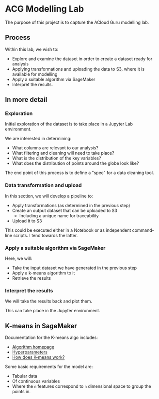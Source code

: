 # ACG Modelling Lab

The purpose of this project is to capture the ACloud Guru modelling lab.

## Process

Within this lab, we wish to:

* Explore and examine the dataset in order to create a dataset ready for analysis
* Applying transformations and uploading the data to S3, where it is available for modelling
* Apply a suitable algorithm via SageMaker
* Interpret the results.

## In more detail

### Exploration

Initial exploration of the dataset is to take place in a Jupyter Lab environment.

We are interested in determining:

* What columns are relevant to our analysis?
* What filtering and cleaning will need to take place?
* What is the distribution of the key variables?
* What does the distribution of points around the globe look like?

The end point of this process is to define a "spec" for a data cleaning tool.

### Data transformation and upload

In this section, we will develop a pipeline to:

* Apply transformations (as determined in the previous step)
* Create an output dataset that can be uploaded to S3
    * Including a unique name for traceability
* Upload it to S3

This could be executed either in a Notebook or as independent command-line scripts. I tend towards the latter.

### Apply a suitable algorithm via SageMaker

Here, we will:

* Take the input dataset we have generated in the previous step
* Apply a k-means algorithm to it
* Retrieve the results

### Interpret the results

We will take the results back and plot them. 

This can take place in the Jupyter environment.

## K-means in SageMaker

Documentation for the K-means algo includes:
* [Algorithm homepage](https://docs.aws.amazon.com/sagemaker/latest/dg/k-means.html)
* [Hyperparameters](https://docs.aws.amazon.com/sagemaker/latest/dg/k-means-api-config.html)
* [How does K-means work?](https://docs.aws.amazon.com/sagemaker/latest/dg/algo-kmeans-tech-notes.html)

Some basic requirements for the model are:

* Tabular data 
* Of continuous variables 
* Where the `n` features correspond to `n` dimensional space to group the points in.